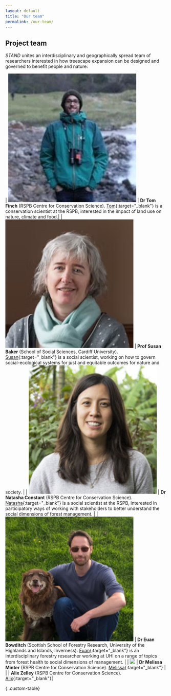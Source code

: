 ```yaml
---
layout: default
title: "Our team"
permalink: /our-team/
---
```

<!-- ## Edit CSS style for markdown tables -->
<style>
.custom-table th, .custom-table td {
   border: none!important;
   border-color: #FFFFFF;
   background-color: #FFFFFF;
   padding: 3px;
}
</style>

## Project team
*STAND* unites an interdisciplinary and geographically spread team of researchers interested in how treescape expansion can be designed and governed to benefit people and nature:

| <img src="/assets/img/tf.png" width=400> | **Dr Tom Finch** (RSPB Centre for Conservation Science). [Tom](https://www.rspb.org.uk/our-work/conservation/centre-for-conservation-science/our-team/tom-finch/){:target="_blank"} is a conservation scientist at the RSPB, interested in the impact of land use on nature, climate and food.| 
| <img src="/assets/img/sb.png" width=400> | **Prof Susan Baker** (School of Social Sciences, Cardiff University). [Susan](https://www.cardiff.ac.uk/people/view/38140-baker-susan){:target="_blank"} is a social scientist, working on how to govern social-ecological systems for just and equitable outcomes for nature and society. |
| <img src="/assets/img/nc.png" width=400> | **Dr Natasha Constant** (RSPB Centre for Conservation Science). [Natasha](https://www.rspb.org.uk/our-work/conservation/centre-for-conservation-science/our-team/natasha-constant/){:target="_blank"} is a social scientist at the RSPB, interested in participatory ways of working with stakeholders to better understand the social dimensions of forest management. |
| <img src="/assets/img/eb.png" width=400> | **Dr Euan Bowditch** (Scottish School of Forestry Research, University of the Highlands and Islands, Inverness). [Euan](https://pure.uhi.ac.uk/en/persons/euan-bowditch){:target="_blank"} is an interdisciplinary forestry researcher working at UHI on a range of topics from forest health to social dimensions of management. |
| <img src="/assets/img/mm.png" width=400> | **Dr Melissa Minter** (RSPB Centre for Conservation Science). [Melissa](https://www.rspb.org.uk/our-work/conservation/centre-for-conservation-science/our-team/melissa-minter/){:target="_blank"} |
| | **Alix Zelley** (RSPB Centre for Conservation Science). [Alix](https://www.rspb.org.uk/our-work/conservation/centre-for-conservation-science/our-team/alix-zelly/){:target="_blank"}|

{:.custom-table}

<!-- ## Partner organisations -->

<!-- ## Expert Advisory Group
We're delighted to have the support of the following experts, who will provide technical and policy-related oversight to the project:
* Chris Blake (The Green Valleys CIC)
* Matthew Dennis (University of Leeds)
* Clare Pinches (Natural England)
* Eleanor Tew (Forestry England)
* Andrew Weatherall (RSPB)
* Clare Williams (Defra) -->
